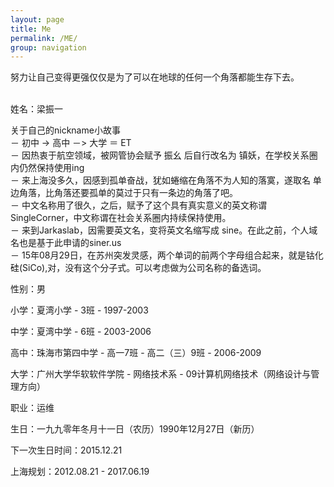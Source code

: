 ```yaml
---
layout: page
title: Me
permalink: /ME/
group: navigation
---
```


努力让自己变得更强仅仅是为了可以在地球的任何一个角落都能生存下去。
<br><br>

姓名：梁振一

关于自己的nickname小故事<br>
－ 初中 -> 高中 －> 大学 ＝ ET<br>
－ 因热衷于航空领域，被网管协会赋予 振幺 后自行改名为 镇妖，在学校关系圈内仍然保持使用ing<br>
－ 来上海没多久，因感到孤单奋战，犹如蜷缩在角落不为人知的落寞，遂取名 单边角落，比角落还要孤单的莫过于只有一条边的角落了吧。<br>
－ 中文名称用了很久，之后，赋予了这个具有真实意义的英文称谓 SingleCorner，中文称谓在社会关系圈内持续保持使用。<br>
－ 来到Jarkaslab，因需要英文名，变将英文名缩写成 sine。在此之前，个人域名也是基于此申请的siner.us<br>
－ 15年08月29日，在苏州突发灵感，两个单词的前两个字母组合起来，就是钴化硅(SiCo),对，没有这个分子式。可以考虑做为公司名称的备选词。

性别：男

小学：夏湾小学 - 3班 - 1997-2003

中学：夏湾中学 - 6班 - 2003-2006

高中：珠海市第四中学 - 高一7班 - 高二（三）9班 - 2006-2009

大学：广州大学华软软件学院 - 网络技术系 - 09计算机网络技术（网络设计与管理方向）

职业：运维

生日：一九九零年冬月十一日（农历）1990年12月27日（新历）

下一次生日时间：2015.12.21

上海规划：2012.08.21 - 2017.06.19